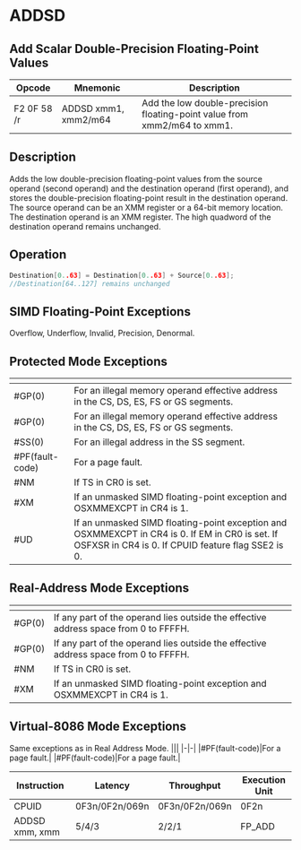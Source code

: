 # ADDSD
 
## Add Scalar Double-Precision Floating-Point Values
 
 
|Opcode|Mnemonic|Description|
|-|-|-|
|F2 0F 58 /r|ADDSD xmm1, xmm2/m64|Add the low double-precision floating-point value from xmm2/m64 to xmm1.|
 
## Description
 
Adds the low double-precision floating-point values from the source operand (second operand) and the destination operand (first operand), and stores the double-precision floating-point result in the destination operand. The source operand can be an XMM register or a 64-bit memory location. The destination operand is an XMM register. The high quadword of the destination operand remains unchanged.
 
 
## Operation
 
```c
Destination[0..63] = Destination[0..63] + Source[0..63];
//Destination[64..127] remains unchanged

```
 
 
## SIMD Floating-Point Exceptions
 
Overflow, Underflow, Invalid, Precision, Denormal.
 
## Protected Mode Exceptions
 
|[]()||
|-|-|
|#GP(0)|For an illegal memory operand effective address in the CS, DS, ES, FS or GS segments.|
|#GP(0)|For an illegal memory operand effective address in the CS, DS, ES, FS or GS segments.|
|#SS(0)|For an illegal address in the SS segment.|
|#PF(fault-code)|For a page fault.|
|#NM|If TS in CR0 is set.|
|#XM|If an unmasked SIMD floating-point exception and OSXMMEXCPT in CR4 is 1.|
|#UD|If an unmasked SIMD floating-point exception and OSXMMEXCPT in CR4 is 0. If EM in CR0 is set. If OSFXSR in CR4 is 0. If CPUID feature flag SSE2 is 0. |
 
## Real-Address Mode Exceptions
 
|[]()||
|-|-|
|#GP(0)|If any part of the operand lies outside the effective address space from 0 to FFFFH.|
|#GP(0)|If any part of the operand lies outside the effective address space from 0 to FFFFH.|
|#NM|If TS in CR0 is set.|
|#XM|If an unmasked SIMD floating-point exception and OSXMMEXCPT in CR4 is 1.|
 
## Virtual-8086 Mode Exceptions
 
Same exceptions as in Real Address Mode.
|[]()||
|-|-|
|#PF(fault-code)|For a page fault.|
|#PF(fault-code)|For a page fault.|
 
|Instruction|Latency|Throughput|Execution Unit|
|-|-|-|-|
|CPUID|0F3n/0F2n/069n|0F3n/0F2n/069n|0F2n|
|ADDSD xmm, xmm|5/4/3|2/2/1|FP_ADD|
